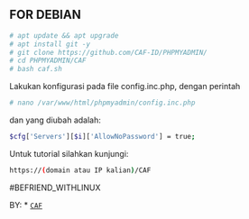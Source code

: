 ## FOR DEBIAN

```bash
# apt update && apt upgrade
# apt install git -y
# git clone https://github.com/CAF-ID/PHPMYADMIN/
# cd PHPMYADMIN/CAF
# bash caf.sh
```
Lakukan konfigurasi pada file config.inc.php, dengan perintah
```bash
# nano /var/www/html/phpmyadmin/config.inc.php
```
dan yang diubah adalah:
```bash
$cfg['Servers'][$i]['AllowNoPassword'] = true;
```


Untuk tutorial silahkan kunjungi:
```bash
https://(domain atau IP kalian)/CAF
```

#BEFRIEND_WITHLINUX

BY: * [`CAF`](https://github.com/CAF-ID)
